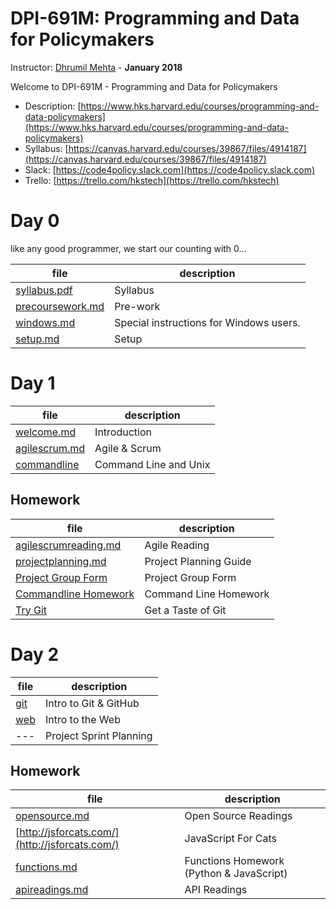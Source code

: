 # DPI-691M: Programming and Data for Policymakers
Instructor: [Dhrumil Mehta](https://www.hks.harvard.edu/faculty/dhrumil-mehta) - **January 2018**

Welcome to DPI-691M - Programming and Data for Policymakers

* Description:
[https://www.hks.harvard.edu/courses/programming-and-data-policymakers](https://www.hks.harvard.edu/courses/programming-and-data-policymakers)
* Syllabus: [https://canvas.harvard.edu/courses/39867/files/4914187](https://canvas.harvard.edu/courses/39867/files/4914187)
* Slack: [https://code4policy.slack.com](https://code4policy.slack.com)
* Trello: [https://trello.com/hkstech](https://trello.com/hkstech)

# Day 0
like any good programmer, we start our counting with 0...

file | description
-----|------------
[syllabus.pdf](syllabus.pdf) | Syllabus
[precoursework.md](precoursework.md) | Pre-work
[windows.md](windows.md) | Special instructions for Windows users.
[setup.md](setup.md) | Setup

# Day 1

file | description
-----|------------
[welcome.md](welcome.md) | Introduction
[agilescrum.md](agilescrum.md) | Agile & Scrum
[commandline](commandline) | Command Line and Unix

## Homework

file | description
-----|------------
[agilescrumreading.md](agilescrumreading.md) | Agile Reading
[projectplanning.md](projectplanning.md) | Project Planning Guide
[Project Group Form](https://goo.gl/forms/oAqhlJBltIi2oAYA3) | Project Group Form
[Commandline Homework](commandline/07-homework.md) | Command Line Homework
[Try Git](https://try.github.io) | Get a Taste of Git


# Day 2
file | description
-----|------------
[git](./git) | Intro to Git & GitHub
[web](./web)	| Intro to the Web
--- | Project Sprint Planning

## Homework

file | description
-----|------------
[opensource.md](opensource.md) | Open Source Readings
[http://jsforcats.com/](http://jsforcats.com/) | JavaScript For Cats
[functions.md](functions.md)	 | Functions Homework (Python & JavaScript)
[apireadings.md](apireadings.md)	 | API Readings

<!--

# Day 3
file| description
----|------------
---| Guest: Open Source (Seamus Kraft)
---| Deconstructing the Web
---| Apis & Scraping
---| Guest: Agile/Scrum (Leah Bannon & Eric Mill)
---| Intro to JavaScript

# Day 4
file| description
----|------------
---| Guest: Selecting a Visualization (Julia Wolfe)
---| Sprint Planning
---| Data Formats
---| Cleaning Data and Backend Stuff
---| Guest 2:00-2:45pm - Open Data and XML (Kirsten Gullickson)
    
# Day 5
file| description
----|------------
---| AWS - Dynamic Web Apps in the Cloud
---| Cryptography, Security & SSH
---| Databases (SQL & NoSQL)
---| Speaker: Security (Max Whitney)
    
    
 

-->